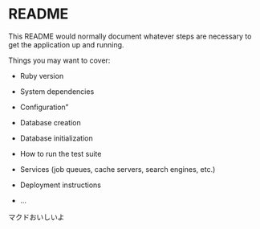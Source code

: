 # README

This README would normally document whatever steps are necessary to get the
application up and running.

Things you may want to cover:

* Ruby version

* System dependencies

* Configuration”

* Database creation

* Database initialization

* How to run the test suite

* Services (job queues, cache servers, search engines, etc.)

* Deployment instructions

* ...

マクドおいしいよ